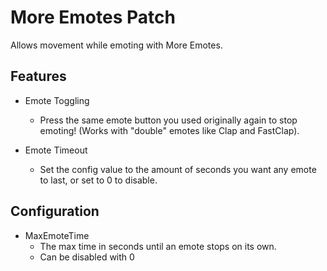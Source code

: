# More Emotes Patch

Allows movement while emoting with More Emotes.

## Features

- Emote Toggling
  - Press the same emote button you used originally again to stop emoting! (Works with "double" emotes like Clap and FastClap).

- Emote Timeout
  - Set the config value to the amount of seconds you want any emote to last, or set to 0 to disable.

## Configuration

- MaxEmoteTime
  - The max time in seconds until an emote stops on its own.
  - Can be disabled with 0
